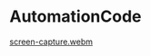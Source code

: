 # AutomationCode

[screen-capture.webm](https://github.com/user-attachments/assets/6a065e2d-0176-490e-98f0-e9412e9b5497)
